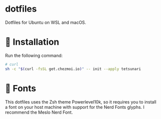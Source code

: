 # dotfiles
Dotfiles for Ubuntu on WSL and macOS.

# 🚀 Installation
Run the following command:
```bash
# curl
sh -c "$(curl -fsSL get.chezmoi.io)" -- init --apply tetsunari
```

# 🔡 Fonts
This dotfiles uses the Zsh theme Powerlevel10k, so it requires you to install a font on your host machine with support for the Nerd Fonts glyphs. I recommend the Meslo Nerd Font.
